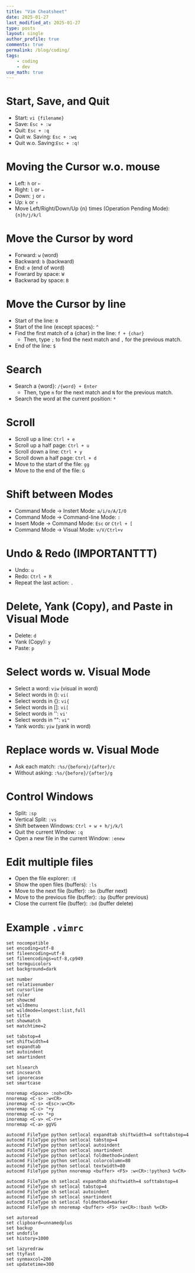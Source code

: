 ```yaml
---
title: "Vim Cheatsheet"
date: 2025-01-27
last_modified_at: 2025-01-27
type: posts
layout: single
author_profile: true
comments: true
permalink: /blog/coding/
tags:
    - coding
    - dev
use_math: true
---
```

# Start, Save, and Quit
* Start: ```vi {filename}``` 
* Save: ```Esc + :w```
* Quit: ```Esc + :q```
* Quit w. Saving: ```Esc + :wq```
* Quit w.o. Saving:```Esc + :q!```

# Moving the Cursor w.o. mouse
* Left: ```h``` or ```←```
* Right: ```l``` or ```→```
* Down: ```j``` or ```↓```
* Up: ```k``` or ```↑```
* Move Left/Right/Down/Up {n} times (Operation Pending Mode): ```{n}h/j/k/l```

# Move the Cursor by word
* Forward: ```w``` (word)
* Backward: ```b``` (backward)
* End: ```e``` (end of word)
* Fowrard by space: ```W```
* Backwrad by space: ```B```

# Move the Cursor by line 
* Start of the line: ```0```
* Start of the line (except spaces): ```^```
* Find the first match of a {char} in the line: ```f + {char}```
    * Then, type ```;``` to find the next match and ```,``` for the previous match. 
* End of the line: ```$```

# Search
* Search a {word}: ```/{word} + Enter```
    * Then, type ```n``` for the next match and ```N``` for the previous match.
* Search the word at the current position: ```*```

# Scroll
* Scroll up a line: ```Ctrl + e```
* Scroll up a half page: ```Ctrl + u```
* Scroll down a line: ```Ctrl + y```
* Scroll down a half page: ```Ctrl + d```
* Move to the start of the file: ```gg```
* Move to the end of the file: ```G```

# Shift between Modes
* Command Mode -> Instert Mode: ```a/i/o/A/I/O```
* Command Mode -> Command-line Mode: ```:``` 
* Insert Mode -> Command Mode: ```Esc``` or ```Ctrl + [```
* Command Mode -> Visual Mode: ```v/V/Ctrl+v```

# Undo & Redo (IMPORTANTTT)
* Undo: ```u```
* Redo: ```Ctrl + R```
* Repeat the last action: ```.```

# Delete, Yank (Copy), and Paste in Visual Mode
* Delete: ```d``` 
* Yank (Copy): ```y```
* Paste: ```p```

# Select words w. Visual Mode
* Select a word: ```viw``` (visual in word)
* Select words in (): ```vi(```
* Select words in {}: ```vi{```
* Select words in []: ```vi[```
* Select words in '': ```vi'```
* Select words in "": ```vi"```
* Yank words: ```yiw``` (yank in word)

# Replace words w. Visual Mode
* Ask each match: ```:%s/{before}/{after}/c```
* Without asking: ```:%s/{before}/{after}/g```

# Control Windows
* Split: ```:sp``` 
* Vertical Split: ```:vs```
* Shift between Windows: ```Ctrl + w + h/j/k/l```
* Quit the current Window: ```:q```
* Open a new file in the current Window: ```:enew```

# Edit multiple files
* Open the file explorer: ```:E```
* Show the open files (buffers): ```:ls```
* Move to the next file (buffer): ```:bn``` (buffer next)
* Move to the previous file (buffer): ```:bp``` (buffer previous)
* Close the current file (buffer): ```:bd``` (buffer delete)

# Example ```.vimrc```

```
set nocompatible
set encoding=utf-8
set fileencoding=utf-8
set fileencodings=utf-8,cp949
set termguicolors
set background=dark

set number
set relativenumber
set cursorline
set ruler
set showcmd
set wildmenu
set wildmode=longest:list,full
set title
set showmatch
set matchtime=2

set tabstop=4
set shiftwidth=4
set expandtab
set autoindent
set smartindent

set hlsearch
set incsearch
set ignorecase
set smartcase

nnoremap <Space> :noh<CR>
nnoremap <C-s> :w<CR>
inoremap <C-s> <Esc>:w<CR>
vnoremap <C-c> "+y
nnoremap <C-v> "+p
inoremap <C-v> <C-r>+
nnoremap <C-a> ggVG

autocmd FileType python setlocal expandtab shiftwidth=4 softtabstop=4
autocmd FileType python setlocal tabstop=4
autocmd FileType python setlocal autoindent
autocmd FileType python setlocal smartindent
autocmd FileType python setlocal foldmethod=indent
autocmd FileType python setlocal colorcolumn=80
autocmd FileType python setlocal textwidth=80
autocmd FileType python nnoremap <buffer> <F5> :w<CR>:!python3 %<CR>

autocmd FileType sh setlocal expandtab shiftwidth=4 softtabstop=4
autocmd FileType sh setlocal tabstop=4
autocmd FileType sh setlocal autoindent
autocmd FileType sh setlocal smartindent
autocmd FileType sh setlocal foldmethod=marker
autocmd FileType sh nnoremap <buffer> <F5> :w<CR>:!bash %<CR>

set autoread
set clipboard=unnamedplus
set backup
set undofile
set history=1000

set lazyredraw
set ttyfast
set synmaxcol=200
set updatetime=300

```
